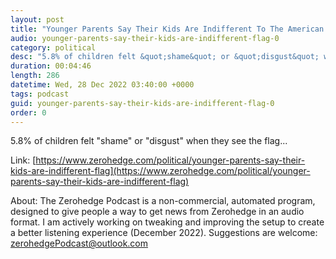 ```yaml
---
layout: post
title: "Younger Parents Say Their Kids Are Indifferent To The American Flag"
audio: younger-parents-say-their-kids-are-indifferent-flag-0
category: political
desc: "5.8% of children felt &quot;shame&quot; or &quot;disgust&quot; when they see the flag..."
duration: 00:04:46
length: 286
datetime: Wed, 28 Dec 2022 03:40:00 +0000
tags: podcast
guid: younger-parents-say-their-kids-are-indifferent-flag-0
order: 0
---
```

5.8% of children felt &quot;shame&quot; or &quot;disgust&quot; when they see the flag...

Link: [https://www.zerohedge.com/political/younger-parents-say-their-kids-are-indifferent-flag](https://www.zerohedge.com/political/younger-parents-say-their-kids-are-indifferent-flag)

About: The Zerohedge Podcast is a non-commercial, automated program, designed to give people a way to get news from Zerohedge in an audio format.  I am actively working on tweaking and improving the setup to create a better listening experience (December 2022).  Suggestions are welcome: [zerohedgePodcast@outlook.com](mailto:zerohedgePodcast@outlook.com)